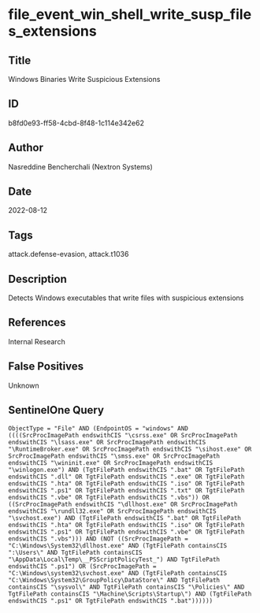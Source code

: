 # file_event_win_shell_write_susp_files_extensions

## Title
Windows Binaries Write Suspicious Extensions

## ID
b8fd0e93-ff58-4cbd-8f48-1c114e342e62

## Author
Nasreddine Bencherchali (Nextron Systems)

## Date
2022-08-12

## Tags
attack.defense-evasion, attack.t1036

## Description
Detects Windows executables that write files with suspicious extensions

## References
Internal Research

## False Positives
Unknown

## SentinelOne Query
```
ObjectType = "File" AND (EndpointOS = "windows" AND ((((SrcProcImagePath endswithCIS "\csrss.exe" OR SrcProcImagePath endswithCIS "\lsass.exe" OR SrcProcImagePath endswithCIS "\RuntimeBroker.exe" OR SrcProcImagePath endswithCIS "\sihost.exe" OR SrcProcImagePath endswithCIS "\smss.exe" OR SrcProcImagePath endswithCIS "\wininit.exe" OR SrcProcImagePath endswithCIS "\winlogon.exe") AND (TgtFilePath endswithCIS ".bat" OR TgtFilePath endswithCIS ".dll" OR TgtFilePath endswithCIS ".exe" OR TgtFilePath endswithCIS ".hta" OR TgtFilePath endswithCIS ".iso" OR TgtFilePath endswithCIS ".ps1" OR TgtFilePath endswithCIS ".txt" OR TgtFilePath endswithCIS ".vbe" OR TgtFilePath endswithCIS ".vbs")) OR ((SrcProcImagePath endswithCIS "\dllhost.exe" OR SrcProcImagePath endswithCIS "\rundll32.exe" OR SrcProcImagePath endswithCIS "\svchost.exe") AND (TgtFilePath endswithCIS ".bat" OR TgtFilePath endswithCIS ".hta" OR TgtFilePath endswithCIS ".iso" OR TgtFilePath endswithCIS ".ps1" OR TgtFilePath endswithCIS ".vbe" OR TgtFilePath endswithCIS ".vbs"))) AND (NOT ((SrcProcImagePath = "C:\Windows\System32\dllhost.exe" AND (TgtFilePath containsCIS ":\Users\" AND TgtFilePath containsCIS "\AppData\Local\Temp\__PSScriptPolicyTest_") AND TgtFilePath endswithCIS ".ps1") OR (SrcProcImagePath = "C:\Windows\system32\svchost.exe" AND (TgtFilePath containsCIS "C:\Windows\System32\GroupPolicy\DataStore\" AND TgtFilePath containsCIS "\sysvol\" AND TgtFilePath containsCIS "\Policies\" AND TgtFilePath containsCIS "\Machine\Scripts\Startup\") AND (TgtFilePath endswithCIS ".ps1" OR TgtFilePath endswithCIS ".bat"))))))

```